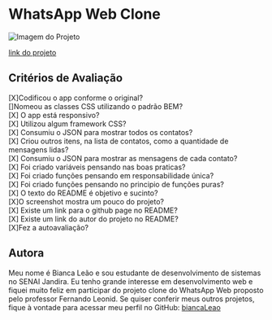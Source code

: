 # WhatsApp Web Clone 

![Imagem do Projeto](./img/projetoFundoClaro.PNG)

[link do projeto](https://leaobia.github.io/whatsApp-senai-1-2023/ds2t/bianca_pereira_le%C3%A3o/#)


## Critérios de Avaliação
[X]Codificou o app conforme o original?<br>
[]Nomeou as classes CSS utilizando o padrão BEM?<br>
[X] O app está responsivo?<br>
[X] Utilizou algum framework CSS?<br>
[X] Consumiu o JSON para mostrar todos os contatos?<br>
[X] Criou outros itens, na lista de contatos, como a quantidade de mensagens lidas?<br>
[X] Consumiu o JSON para mostrar as mensagens de cada contato?<br>
[X] Foi criado variáveis pensando nas boas praticas?<br>
[X] Foi criado funções pensando em responsabilidade única?<br>
[X] Foi criado funções pensando no principio de funções puras?<br>
[X] O texto do README é objetivo e sucinto?<br>
[X]O screenshot mostra um pouco do projeto?<br>
[X] Existe um link para o github page no README?<br>
[X] Existe um link do autor do projeto no README?<br>
[X]Fez a autoavaliação?<br>

## Autora 
Meu nome é Bianca Leão e sou estudante de desenvolvimento de sistemas no SENAI Jandira. Eu tenho grande interesse em desenvolvimento web e fiquei muito feliz em participar do projeto clone do WhatsApp Web proposto pelo professor Fernando Leonid. Se quiser conferir meus outros projetos, fique à vontade para acessar meu perfil no GitHub: [biancaLeao](https://github.com/leaobia)